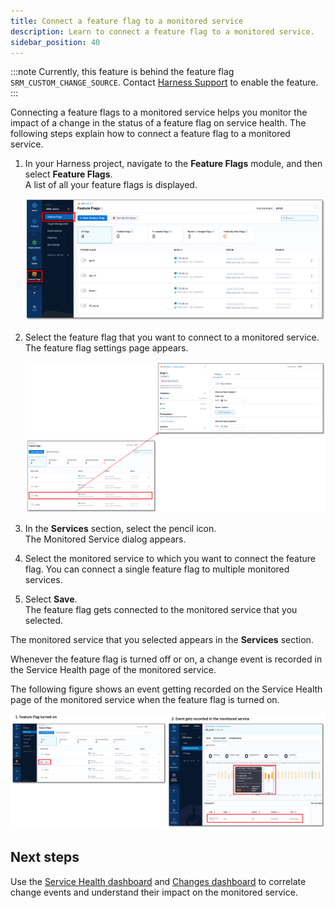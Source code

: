 ```yaml
---
title: Connect a feature flag to a monitored service
description: Learn to connect a feature flag to a monitored service.
sidebar_position: 40
---
```



:::note
Currently, this feature is behind the feature flag `SRM_CUSTOM_CHANGE_SOURCE`. Contact [Harness Support](mailto:support@harness.io) to enable the feature.
:::


Connecting a feature flags to a monitored service helps you monitor the impact of a change in the status of a feature flag on service health. The following steps explain how to connect a feature flag to a monitored service.

1. In your Harness project, navigate to the **Feature Flags** module, and then select **Feature Flags**.  
   A list of all your feature flags is displayed.

   ![Feature flags list](./static/change-impact-view-ff-navigation.png)

2. Select the feature flag that you want to connect to a monitored service.  
   The feature flag settings page appears.

   ![Feature flag Settings](./static/change-impact-view-ff-settings.png)


3. In the **Services** section, select the pencil icon.  
   The Monitored Service dialog appears.
4. Select the monitored service to which you want to connect the feature flag. You can connect a single feature flag to multiple monitored services.

5. Select **Save**.  
   The feature flag gets connected to the monitored service that you selected.  
   
The monitored service that you selected appears in the **Services** section.

Whenever the feature flag is turned off or on, a change event is recorded in the Service Health page of the monitored service.

The following figure shows an event getting recorded on the Service Health page of the monitored service when the feature flag is turned on.

![FF event generated](./static/change-impact-view-ff-event-generated.png)


## Next steps

Use the [Service Health dashboard](change-impact-analysis-service-health-dashboard.md) and [Changes dashboard](change-impact-analysis-changes-dash-board.md) to correlate change events and understand their impact on the monitored service.